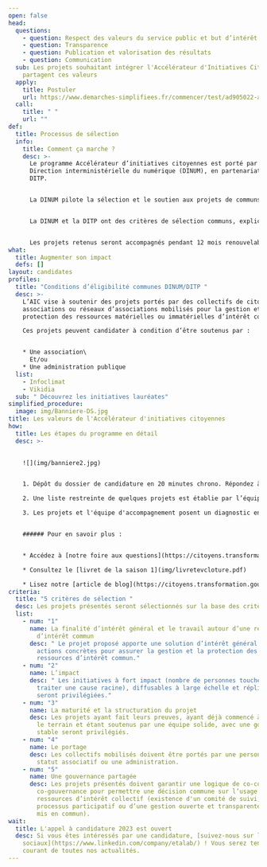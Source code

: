 ```yaml
---
open: false
head:
  questions:
    - question: Respect des valeurs du service public et but d’intérêt général
    - question: Transparence
    - question: Publication et valorisation des résultats
    - question: Communication
  sub: Les projets souhaitant intégrer l'Accélérateur d'Initiatives Citoyennes
    partagent ces valeurs
  apply:
    title: Postuler
    url: https://www.demarches-simplifiees.fr/commencer/test/ad905022-a166-41eb-97fc-9d107efb2917
  call:
    title: " "
    url: ""
def:
  title: Processus de sélection
  info:
    title: Comment ça marche ?
    desc: >-
      Le programme Accélérateur d’initiatives citoyennes est porté par la
      Direction interministérielle du numérique (DINUM), en partenariat avec la
      DITP.


      La DINUM pilote la sélection et le soutien aux projets de communs numériques. La Direction interministérielle de la transformation publique (DITP) pilote la sélection et le soutien aux communs qui se structurent autour de ressources, matérielles ou immatérielles, d’intérêt commun dont la dimension numérique n’est pas au cœur de leur action.


      La DINUM et la DITP ont des critères de sélection communs, explicités dans le cahier des charges de l’appel à projet. En revanche, la nature distincte des projets candidats induit deux processus de sélection différents.


      Les projets retenus seront accompagnés pendant 12 mois renouvelables par la DINUM ou la DITP, suivant ce à quoi ils auront candidaté.
what:
  title: Augmenter son impact
  defs: []
layout: candidates
profiles:
  title: "Conditions d’éligibilité communes DINUM/DITP "
  desc: >-
    L’AIC vise à soutenir des projets portés par des collectifs de citoyens,
    associations ou réseaux d’associations mobilisés pour la gestion et la
    protection des ressources matérielles ou immatérielles d’intérêt commun.\

    Ces projets peuvent candidater à condition d’être soutenus par :


    * Une association\
      Et/ou
    * Une administration publique
  list:
    - Infoclimat
    - Vikidia
  sub: " Découvrez les initiatives lauréates"
simplified_procedure:
  image: img/Banniere-DS.jpg
title: Les valeurs de l'Accélérateur d'initiatives citoyennes
how:
  title: Les étapes du programme en détail
  desc: >-
    

    ![](img/banniere2.jpg)


    1. Dépôt du dossier de candidature en 20 minutes chrono. Répondez à notre formulaire simplifié **jusqu'au 2 mai** et recevez une réponse rapidement.

    2. Une liste restreinte de quelques projets est établie par l’équipe de l’AIC. Les projets en liste restreinte, sont examinés par un jury, avec le concours de personnalités qualifiées, dans le mois suivant l’ouverture du guichet.

    3. Les projets et l'équipe d'accompagnement posent un diagnostic ensemble pour établir la feuille de route de l'accompagnement.


    ###### Pour en savoir plus :


    * Accédez à [notre foire aux questions](https://citoyens.transformation.gouv.fr/faq/)

    * Consultez le [livret de la saison 1](img/livretevcloture.pdf)

    * Lisez notre [article de blog](https://citoyens.transformation.gouv.fr/actualites/7-mois-apres-ses-debuts-un-premier-bilan-positif-pour-laccelerateur-dinitiatives-citoyennes/)
criteria:
  title: "5 critères de sélection "
  desc: Les projets présentés seront sélectionnés sur la base des critères suivants
  list:
    - num: "1"
      name: La finalité d’intérêt général et le travail autour d’une ressource
        d’intérêt commun
      desc: " Le projet proposé apporte une solution d’intérêt général et propose des
        actions concrètes pour assurer la gestion et la protection des
        ressources d’intérêt commun."
    - num: "2"
      name: L’impact
      desc: " Les initiatives à fort impact (nombre de personnes touchées, capacité à
        traiter une cause racine), diffusables à large échelle et réplicables
        seront privilégiées."
    - num: "3"
      name: La maturité et la structuration du projet
      desc: Les projets ayant fait leurs preuves, ayant déjà commencé à travailler sur
        le terrain et étant soutenus par une équipe solide, avec une gouvernance
        stable seront privilégiés.
    - num: "4"
      name: Le portage
      desc: Les collectifs mobilisés doivent être portés par une personne morale à
        statut associatif ou une administration.
    - num: "5"
      name: Une gouvernance partagée
      desc: Les projets présentés doivent garantir une logique de co-construction et
        co-gouvernance pour permettre une décision commune sur l’usage des
        ressources d’intérêt collectif (existence d'un comité de suivi, d’un
        processus participatif ou d’une gestion ouverte et transparente du bien
        mis en commun).
wait:
  title: L'appel à candidature 2023 est ouvert
  desc: Si vous êtes intéressés par une candidature, [suivez-nous sur les réseaux
    sociaux](https://www.linkedin.com/company/etalab/) ! Vous serez tenus au
    courant de toutes nos actualités.
---
```

